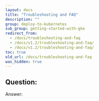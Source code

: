 ```yaml
---
layout: docs
title: "Troubleshooting and FAQ"
description: ""
group: deploy-to-kubernetes
sub_group: getting-started-with-gke
redirect_from:
  - /docs/troubleshooting-and-faq
  - /docs/v1.2/troubleshooting-and-faq/
  - /docs/v1.2/troubleshooting-and-faq/
toc: true
old_url: /docs/troubleshooting-and-faq
was_hidden: true
---
```


## Question:
Answer:
